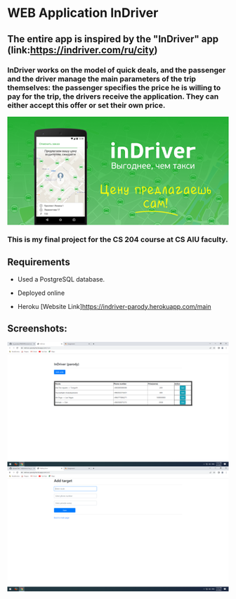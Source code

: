 # WEB Application InDriver
## The entire app is inspired by the "InDriver" app (link:https://indriver.com/ru/city)
### InDriver works on the model of quick deals, and the passenger and the driver manage the main parameters of the trip themselves: the passenger specifies the price he is willing to pay for the trip, the drivers receive the application. They can either accept this offer or set their own price.
<img align="center"  width="550px" src="https://github.com/mataraimov/my_product/blob/main/unnamed.png" />

### This is my final project for the CS 204 course at CS AIU faculty.
## Requirements
- Used a PostgreSQL database.

- Deployed online

- Heroku [Website Link]https://indriver-parody.herokuapp.com/main

## Screenshots:
<img align="center"  width="550px" src="https://github.com/mataraimov/my_product/blob/main/Screenshot%20(1).png" />
<img align="center"  width="550px" src="https://github.com/mataraimov/my_product/blob/main/Screenshot%20(2).png" />
